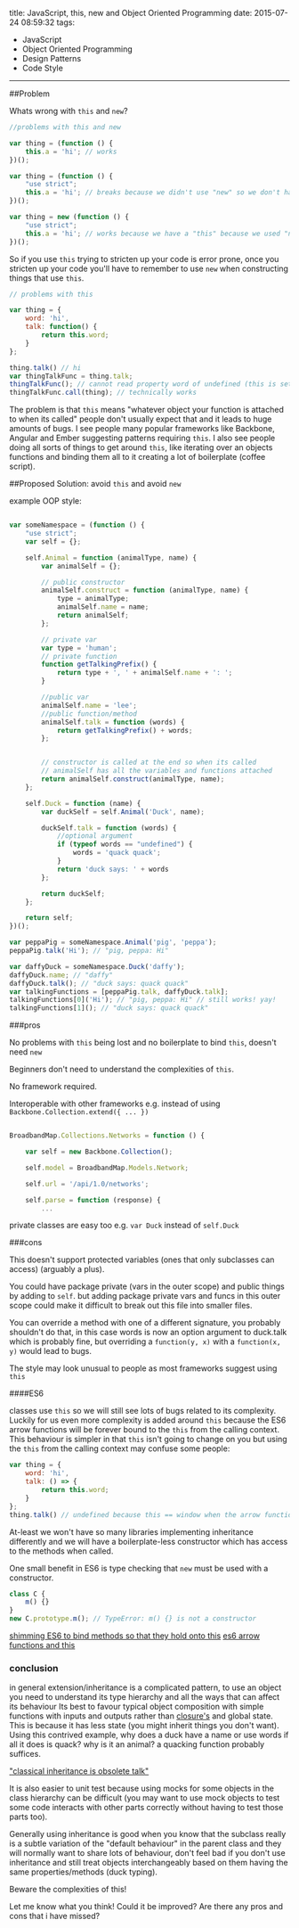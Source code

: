 title: JavaScript, this, new and Object Oriented Programming
date: 2015-07-24 08:59:32
tags:
- JavaScript
- Object Oriented Programming
- Design Patterns
- Code Style
---

##Problem

Whats wrong with `this` and `new`?

```javascript
//problems with this and new

var thing = (function () {
    this.a = 'hi'; // works
})();

var thing = (function () {
    "use strict";
    this.a = 'hi'; // breaks because we didn't use "new" so we don't have a "this"
})();

var thing = new (function () {
    "use strict";
    this.a = 'hi'; // works because we have a "this" because we used "new"
})();

```

So if you use `this` trying to stricten up your code is error prone,
once you stricten up your code you'll have to remember to use `new` when constructing things that use `this`.

```javascript
// problems with this

var thing = {
    word: 'hi',
    talk: function() {
        return this.word;
    }
};

thing.talk() // hi
var thingTalkFunc = thing.talk;
thingTalkFunc(); // cannot read property word of undefined (this is set to window)
thingTalkFunc.call(thing); // technically works

```

The problem is that `this` means "whatever object your function is attached to when its called"
people don't usually expect that and it leads to huge amounts of bugs.
I see people many popular frameworks like Backbone, Angular and Ember suggesting patterns requiring `this`.
I also see people doing all sorts of things to get around `this`, like iterating over an objects functions and binding them all to it creating a lot of boilerplate (coffee script).


##Proposed Solution: avoid `this` and avoid `new`

example OOP style:
```javascript

var someNamespace = (function () {
    "use strict";
    var self = {};

    self.Animal = function (animalType, name) {
        var animalSelf = {};

        // public constructor
        animalSelf.construct = function (animalType, name) {
            type = animalType;
            animalSelf.name = name;
            return animalSelf;
        };

        // private var
        var type = 'human';
        // private function
        function getTalkingPrefix() {
            return type + ', ' + animalSelf.name + ': ';
        }

        //public var
        animalSelf.name = 'lee';
        //public function/method
        animalSelf.talk = function (words) {
            return getTalkingPrefix() + words;
        };


        // constructor is called at the end so when its called
        // animalSelf has all the variables and functions attached
        return animalSelf.construct(animalType, name);
    };

    self.Duck = function (name) {
        var duckSelf = self.Animal('Duck', name);

        duckSelf.talk = function (words) {
            //optional argument
            if (typeof words == "undefined") {
                words = 'quack quack';
            }
            return 'duck says: ' + words
        };

        return duckSelf;
    };

    return self;
})();

var peppaPig = someNamespace.Animal('pig', 'peppa');
peppaPig.talk('Hi'); // "pig, peppa: Hi"

var daffyDuck = someNamespace.Duck('daffy');
daffyDuck.name; // "daffy"
daffyDuck.talk(); // "duck says: quack quack"
var talkingFunctions = [peppaPig.talk, daffyDuck.talk];
talkingFunctions[0]('Hi'); // "pig, peppa: Hi" // still works! yay!
talkingFunctions[1](); // "duck says: quack quack"

```

###pros

No problems with `this` being lost and no boilerplate to bind `this`, doesn't need `new`

Beginners don't need to understand the complexities of `this`.

No framework required.

Interoperable with other frameworks e.g. instead of using `Backbone.Collection.extend({ ... })`
```javascript

BroadbandMap.Collections.Networks = function () {

    var self = new Backbone.Collection();

    self.model = BroadbandMap.Models.Network;

    self.url = '/api/1.0/networks';

    self.parse = function (response) {
        ...
```

private classes are easy too e.g. `var Duck` instead of `self.Duck`

###cons

This doesn't support protected variables (ones that only subclasses can access) (arguably a plus).

You could have package private (vars in the outer scope) and public things by adding to `self`.
 but adding package private vars and funcs in this outer scope could make it difficult to break out this file into smaller files.

You can override a method with one of a different signature, you probably shouldn't do that,
in this case words is now an option argument to duck.talk which is probably fine,
but overriding a `function(y, x)` with a `function(x, y)` would lead to bugs.

The style may look unusual to people as most frameworks suggest using `this`

####ES6

classes use `this` so we will still see lots of bugs related to its complexity.
Luckily for us even more complexity is added around `this` because the ES6 arrow functions will be forever bound to the `this` from the calling context.
This behaviour is simpler in that `this` isn't going to change on you but using the `this` from the calling context may confuse some people:

```javascript
var thing = {
    word: 'hi',
    talk: () => {
        return this.word;
    }
};
thing.talk() // undefined because this == window when the arrow function was created and window.word is undefined
```

At-least we won't have so many libraries implementing inheritance differently and we will have a boilerplate-less constructor which has access to the methods when called.

One small benefit in ES6 is type checking that `new` must be used with a constructor.
```javascript
class C {
    m() {}
}
new C.prototype.m(); // TypeError: m() {} is not a constructor
```

[shimming ES6 to bind methods so that they hold onto this](http://www.2ality.com/2013/06/auto-binding.html)
[es6 arrow functions and this](http://codepen.io/somethingkindawierd/blog/es6-arrow-functions-this)

### conclusion

in general extension/inheritance is a complicated pattern,
to use an object you need to understand its type hierarchy and all the ways that can affect its behaviour
Its best to favour typical object composition with simple functions with inputs and outputs rather than [closure's](https://developer.mozilla.org/en-US/docs/Web/JavaScript/Closures) and global state.
This is because it has less state (you might inherit things you don't want).
Using this contrived example, why does a duck have a name or use words if all it does is quack? why is it an animal? a quacking function probably suffices.

["classical inheritance is obsolete talk"](https://vimeo.com/69255635)

It is also easier to unit test because using mocks for some objects in the class hierarchy can be difficult
(you may want to use mock objects to test some code interacts with other parts correctly without having to test those parts too).

Generally using inheritance is good when you know that the subclass really is a subtle variation of the "default behaviour" in the parent class and they will normally want to share lots of behaviour,
don't feel bad if you don't use inheritance and still treat objects interchangeably based on them having the same properties/methods (duck typing).

Beware the complexities of this!

Let me know what you think! Could it be improved? Are there any pros and cons that i have missed?
